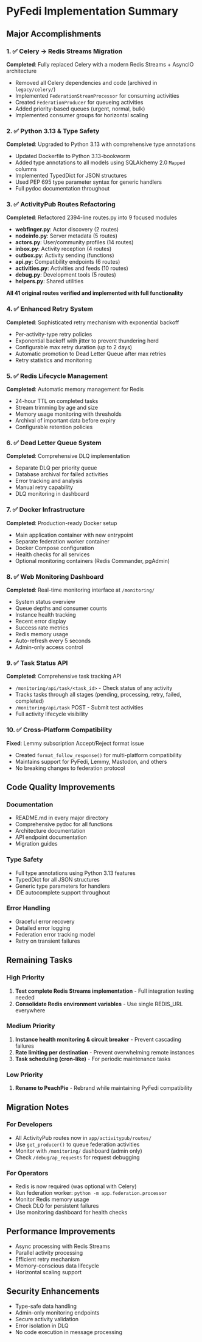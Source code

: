 # PyFedi Implementation Summary

## Major Accomplishments

### 1. ✅ Celery → Redis Streams Migration
**Completed**: Fully replaced Celery with a modern Redis Streams + AsyncIO architecture
- Removed all Celery dependencies and code (archived in `legacy/celery/`)
- Implemented `FederationStreamProcessor` for consuming activities
- Created `FederationProducer` for queueing activities
- Added priority-based queues (urgent, normal, bulk)
- Implemented consumer groups for horizontal scaling

### 2. ✅ Python 3.13 & Type Safety
**Completed**: Upgraded to Python 3.13 with comprehensive type annotations
- Updated Dockerfile to Python 3.13-bookworm
- Added type annotations to all models using SQLAlchemy 2.0 `Mapped` columns
- Implemented TypedDict for JSON structures
- Used PEP 695 type parameter syntax for generic handlers
- Full pydoc documentation throughout

### 3. ✅ ActivityPub Routes Refactoring
**Completed**: Refactored 2394-line routes.py into 9 focused modules
- **webfinger.py**: Actor discovery (2 routes)
- **nodeinfo.py**: Server metadata (5 routes)
- **actors.py**: User/community profiles (14 routes)
- **inbox.py**: Activity reception (4 routes)
- **outbox.py**: Activity sending (functions)
- **api.py**: Compatibility endpoints (6 routes)
- **activities.py**: Activities and feeds (10 routes)
- **debug.py**: Development tools (5 routes)
- **helpers.py**: Shared utilities

**All 41 original routes verified and implemented with full functionality**

### 4. ✅ Enhanced Retry System
**Completed**: Sophisticated retry mechanism with exponential backoff
- Per-activity-type retry policies
- Exponential backoff with jitter to prevent thundering herd
- Configurable max retry duration (up to 2 days)
- Automatic promotion to Dead Letter Queue after max retries
- Retry statistics and monitoring

### 5. ✅ Redis Lifecycle Management
**Completed**: Automatic memory management for Redis
- 24-hour TTL on completed tasks
- Stream trimming by age and size
- Memory usage monitoring with thresholds
- Archival of important data before expiry
- Configurable retention policies

### 6. ✅ Dead Letter Queue System
**Completed**: Comprehensive DLQ implementation
- Separate DLQ per priority queue
- Database archival for failed activities
- Error tracking and analysis
- Manual retry capability
- DLQ monitoring in dashboard

### 7. ✅ Docker Infrastructure
**Completed**: Production-ready Docker setup
- Main application container with new entrypoint
- Separate federation worker container
- Docker Compose configuration
- Health checks for all services
- Optional monitoring containers (Redis Commander, pgAdmin)

### 8. ✅ Web Monitoring Dashboard
**Completed**: Real-time monitoring interface at `/monitoring/`
- System status overview
- Queue depths and consumer counts
- Instance health tracking
- Recent error display
- Success rate metrics
- Redis memory usage
- Auto-refresh every 5 seconds
- Admin-only access control

### 9. ✅ Task Status API
**Completed**: Comprehensive task tracking API
- `/monitoring/api/task/<task_id>` - Check status of any activity
- Tracks tasks through all stages (pending, processing, retry, failed, completed)
- `/monitoring/api/task` POST - Submit test activities
- Full activity lifecycle visibility

### 10. ✅ Cross-Platform Compatibility
**Fixed**: Lemmy subscription Accept/Reject format issue
- Created `format_follow_response()` for multi-platform compatibility
- Maintains support for PyFedi, Lemmy, Mastodon, and others
- No breaking changes to federation protocol

## Code Quality Improvements

### Documentation
- README.md in every major directory
- Comprehensive pydoc for all functions
- Architecture documentation
- API endpoint documentation
- Migration guides

### Type Safety
- Full type annotations using Python 3.13 features
- TypedDict for all JSON structures
- Generic type parameters for handlers
- IDE autocomplete support throughout

### Error Handling
- Graceful error recovery
- Detailed error logging
- Federation error tracking model
- Retry on transient failures

## Remaining Tasks

### High Priority
1. **Test complete Redis Streams implementation** - Full integration testing needed
2. **Consolidate Redis environment variables** - Use single REDIS_URL everywhere

### Medium Priority
1. **Instance health monitoring & circuit breaker** - Prevent cascading failures
2. **Rate limiting per destination** - Prevent overwhelming remote instances
3. **Task scheduling (cron-like)** - For periodic maintenance tasks

### Low Priority
1. **Rename to PeachPie** - Rebrand while maintaining PyFedi compatibility

## Migration Notes

### For Developers
- All ActivityPub routes now in `app/activitypub/routes/`
- Use `get_producer()` to queue federation activities
- Monitor with `/monitoring/` dashboard (admin only)
- Check `/debug/ap_requests` for request debugging

### For Operators
- Redis is now required (was optional with Celery)
- Run federation worker: `python -m app.federation.processor`
- Monitor Redis memory usage
- Check DLQ for persistent failures
- Use monitoring dashboard for health checks

## Performance Improvements
- Async processing with Redis Streams
- Parallel activity processing
- Efficient retry mechanism
- Memory-conscious data lifecycle
- Horizontal scaling support

## Security Enhancements
- Type-safe data handling
- Admin-only monitoring endpoints
- Secure activity validation
- Error isolation in DLQ
- No code execution in message processing